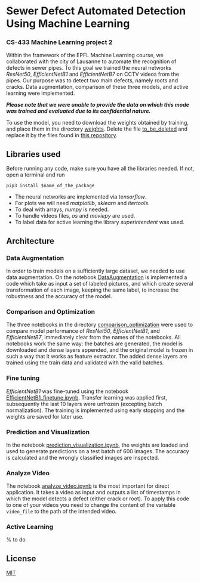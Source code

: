 # Sewer Defect Automated Detection Using Machine Learning
### CS-433 Machine Learning project 2

Within the framework of the EPFL Machine Learning course, we collaborated
with the city of Lausanne to automate the recognition of defects in
sewer pipes. To this goal we trained the neural networks _ResNet50_,
_EfficientNetB1_ and _EfficientNetB7_ on CCTV videos from the pipes. Our
purpose was to detect two main defects, namely roots and cracks.
Data augmentation, comparison of these three models, and active 
learning were implemented.

___Please note that we were unable to provide the data on which this mode
was trained and evaluated due to its confidential nature.___

To use the model, you need to download the weights obtained by 
training, and place them in the directory [weights](weights).
Delete the file [to_be_deleted](weights/to_be_deleted.md)  and
replace it by the files found in 
[this repository](https://drive.google.com/drive/folders/1sT-3jq-_CUohp4oVf3I1E3U3O1r5cnEF?usp=sharing).

## Libraries used

Before running any code, make sure you have all the libraries needed.
If not, open a terminal and run

`pip3 install $name_of_the_package`

* The neural networks are implemented via _tensorflow_.
* For plots we will need _matplotlib_, _sklearn_ and _itertools_.
* To deal with arrays, _numpy_ is needed.
* To handle videos files, _os_ and _moviepy_ are used.
* To label data for active learning the library _superintendent_ was used.

## Architecture

### Data Augmentation

In order to train models on a sufficiently large dataset, we needed to 
use data augmentation. On the notebook
[DataAugmentation](DataAugmentation.ipynb) is implemented a code 
which take as input a set of labeled pictures, and which create several 
transformation of each image, keeping the same label, to increase the 
robustness and the accuracy of the model.

### Comparison and Optimization

The three notebooks in the directory
[comparison_optimization](comparison_optimization) were used
to compare model performance of _ResNet50_, _EfficientNetB1_,
and _EfficientNetB7_, immediately clear from the names of the notebooks.
All notebooks work the same way: the batches are generated, the model is
downloaded and dense layers appended, and the original model is frozen
in such a way that it works as feature extractor. The added dense layers
are trained using the train data and validated with the valid batches.

### Fine tuning

_EfficientNetB1_ was fine-tuned using the notebook
[EfficientNetB1_finetune.ipynb](EfficientNetB1_finetune.ipynb).
Transfer learning was applied first, subsequently the last
10 layers were unfrozen (excepting batch normalization).
The training is implemented using early stopping and
the weights are saved for later use.

### Prediction and Visualization

In the notebook
[prediction_visualization.ipynb](prediction_visualization.ipynb),
the weights are loaded and used to generate predictions
on a test batch of 600 images. The accuracy is calculated and the
wrongly classified images are inspected.

### Analyze Video 

The notebook [analyze_video.ipynb](analyze_video.ipynb) is the most
important for direct application. It takes a video as input and
outputs a list of timestamps in which the model detects a defect
(either crack or root). To apply this code to one of your videos
you need to change the content of the variable
`video_file` to the path of the intended video.

### Active Learning

% to do

## License

[MIT](LICENSE)
